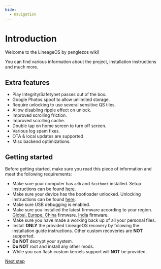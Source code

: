 ```yaml
---
hide:
  - navigation
---
```


# Introduction
Welcome to the LineageOS by penglezos wiki!

You can find various information about the project, installation instructions and much more.

## Extra features 
* Play Integrity/Safetynet passes out of the box.
* Google Photos spoof to allow unlimited storage.
* Require unlocking to use several sensitive QS tiles.
* Allow disabling ripple effect on unlock.
* Improved scrolling friction.
* Improved scrolling cache.
* Double tap on home screen to turn off screen.
* Various log spam fixes.
* OTA & local updates are supported.
* Misc backend optimizations.

## Getting started
Before getting started, make sure you read this piece of information and meet the following requirements:

* Make sure your computer has `adb` and `fastboot` installed. Setup instructions can be found [here](https://wiki.lineageos.org/adb_fastboot_guide.html).
* Make sure your device has the bootloader unlocked. Unlocking instructions can be found [here](https://new.c.mi.com/global/post/101245).
* Make sure USB debugging is enabled.
* Make sure you installed the latest firmware according to your region. [Global, Europe, China](https://xmfirmwareupdater.com/firmware/raphael/) firmware. [India](https://xmfirmwareupdater.com/firmware/raphaelin/) firmware.
* Make sure you have made a working back up of all your personal files.
* Install **ONLY** the provided LineageOS recovery by folowing the installation guide instructions. Other custom recoveries are **NOT** supported.
* **Do NOT** decrypt your system.
* **Do NOT** root and install any other mods.
* While you can flash custom kernels support will **NOT** be provided.

<a href="devices" class="md-button">Next step</a>